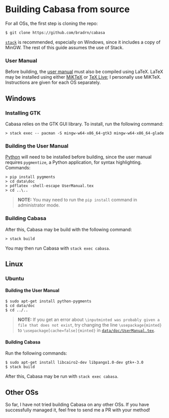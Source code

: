# Building Cabasa from source

For all OSs, the first step is cloning the repo:

```
$ git clone https://github.com/bradrn/cabasa
```

[`stack`](https://docs.haskellstack.org/en/stable/README/) is recommended,
  especially on Windows, since it includes a copy of MinGW.
The rest of this guide assumes the use of Stack.

### User Manual

Before building, the [user manual](data/doc/UserManual.tex) must also be compiled using LaTeX.
LaTeX may be installed using either [MiKTeX](https://miktex.org/) or [TeX Live](https://tug.org/texlive/);
  I personally use MiKTeX.
Instructions are given for each OS separately.

## Windows

### Installing GTK

Cabasa relies on the GTK GUI library.
To install, run the following command:

```
> stack exec -- pacman -S mingw-w64-x86_64-gtk3 mingw-w64-x86_64-glade
```

### Building the User Manual

[Python](https://www.python.org/) will need to be installed before building,
  since the user manual requires `pygmentize`, a Python application, for syntax highlighting.
Commands:

```
> pip install pygments
> cd data\doc
> pdflatex -shell-escape UserManual.tex
> cd ..\..
```

> **NOTE:** You may need to run the `pip install` command in administrator mode.

### Building Cabasa

After this, Cabasa may be build with the following command:

```
> stack build
```

You may then run Cabasa with `stack exec cabasa`.

## Linux

### Ubuntu

#### Building the User Manual

```
$ sudo apt-get install python-pygments
$ cd data/doc
$ cd ../..
```

> **NOTE:** If you get an error about `\inputminted was probably given a file that does not exist`,
> try changing the line `\usepackage{minted}` to `\usepackage[cache=false]{minted}` in [`data/doc/UserManual.tex`](data/doc/UserManual.tex).

#### Building Cabasa

Run the following commands:

```
$ sudo apt-get install libcairo2-dev libpango1.0-dev gtk+-3.0
$ stack build
```

After this, Cabasa may be run with `stack exec cabasa`.

## Other OSs

So far, I have not tried building Cabasa on any other OSs.
If you have successfully managed it, feel free to send me a PR with your method!
